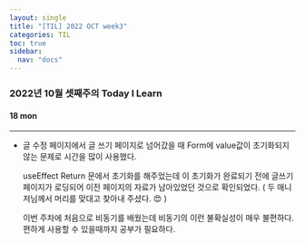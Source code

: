 ```yaml
---
layout: single
title: "[TIL] 2022 OCT week3"
categories: TIL
toc: true
sidebar:
  nav: "docs"
---
```


### 2022년 10월 셋째주의 Today I Learn



#### 18 mon

---

- 글 수정 페이지에서 글 쓰기 페이지로 넘어갔을 때 Form에 value값이 초기화되지 않는 문제로 시간을 많이 사용했다.

  useEffect Return 문에서 초기화를 해주었는데 이 초기화가 완료되기 전에 글쓰기 페이지가 로딩되어 이전 페이지의 자료가 남아있었던 것으로 확인되었다. ( 두 매니저님께서 머리를 맞대고 찾아내 주셨다. 😍 )

  이번 주차에 처음으로 비동기를 배웠는데 비동기의 이런 불확실성이 매우 불편하다. 편하게 사용할 수 있을때까지 공부가 필요하다.